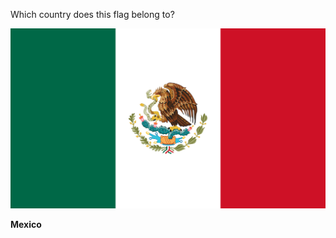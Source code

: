 Which country does this flag belong to?

![Flag of Mexico](images/Flag_of_Mexico.svg)
<!--question-->
**Mexico**